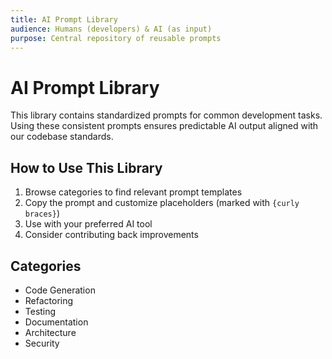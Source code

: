 ```yaml
---
title: AI Prompt Library
audience: Humans (developers) & AI (as input)
purpose: Central repository of reusable prompts
---
```


# AI Prompt Library
This library contains standardized prompts for common development tasks. Using these consistent prompts ensures predictable AI output aligned with our codebase standards.

## How to Use This Library
1. Browse categories to find relevant prompt templates
2. Copy the prompt and customize placeholders (marked with `{curly braces}`)
3. Use with your preferred AI tool
4. Consider contributing back improvements

## Categories
- Code Generation
- Refactoring
- Testing
- Documentation
- Architecture
- Security
